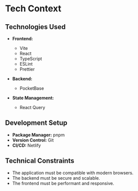 # Tech Context

## Technologies Used
- **Frontend:**
  - Vite
  - React
  - TypeScript
  - ESLint
  - Prettier

- **Backend:**
  - PocketBase

- **State Management:**
  - React Query

## Development Setup
- **Package Manager:** pnpm
- **Version Control:** Git
- **CI/CD:** Netlify

## Technical Constraints
- The application must be compatible with modern browsers.
- The backend must be secure and scalable.
- The frontend must be performant and responsive.
